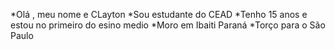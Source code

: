 *Olá , meu nome e CLayton
*Sou estudante do CEAD
*Tenho 15 anos e estou no primeiro do esino medio
*Moro em Ibaiti Paraná
*Torço para o São Paulo
